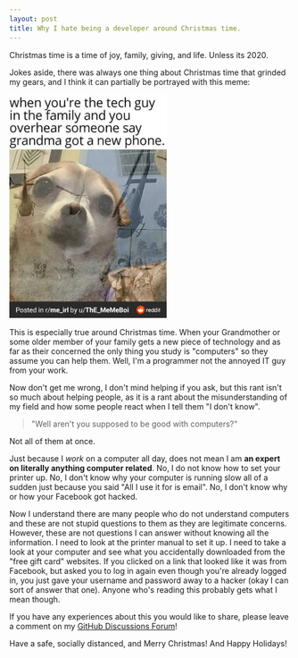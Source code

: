 ```yaml
---
layout: post
title: Why I hate being a developer around Christmas time.
---
```


Christmas time is a time of joy, family, giving, and life. Unless its 2020.

Jokes aside, there was always one thing about Christmas time that grinded my gears, and I think it can partially be portrayed with this meme:

<img src="https://raw.githubusercontent.com/chand1012/chand1012.github.io/master/images/techguymeme.png" height=400/>

This is especially true around Christmas time. When your Grandmother or some older member of your family gets a new piece of technology and as far as their concerned the only thing you study is "computers" so they assume you can help them. Well, I'm a programmer not the annoyed IT guy from your work. 

Now don't get me wrong, I don't mind helping if you ask, but this rant isn't so much about helping people, as it is a rant about the misunderstanding of my field and how some people react when I tell them "I don't know".

> "Well aren't you supposed to be good with computers?"

Not all of them at once.

Just because I *work* on a computer all day, does not mean I am **an expert on literally anything computer related**. No, I do not know how to set your printer up. No, I don't know why your computer is running slow all of a sudden just because you said "All I use it for is email". No, I don't know why or how your Facebook got hacked. 

Now I understand there are many people who do not understand computers and these are not stupid questions to them as they are legitimate concerns. However, these are not questions I can answer without knowing all the information. I need to look at the printer manual to set it up. I need to take a look at your computer and see what you accidentally downloaded from the "free gift card" websites. If you clicked on a link that looked like it was from Facebook, but asked you to log in again even though you're already logged in, you just gave your username and password away to a hacker (okay I can sort of answer that one). Anyone who's reading this probably gets what I mean though.

If you have any experiences about this you would like to share, please leave a comment on my [GitHub Discussions Forum](https://github.com/chand1012/chand1012/discussions/2)!

Have a safe, socially distanced, and Merry Christmas! And Happy Holidays!